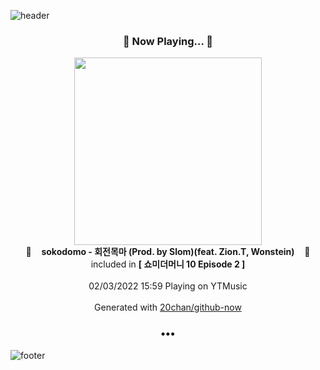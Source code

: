 ![header](https://capsule-render.vercel.app/api?type=wave&height=170&section=header&text=Hi.%20I'm%20SHIFT&fontColor=090707&fontAlignX=45&fontAlignY=65&fontSize=100)

<h3 align="center">🎵 Now Playing... 🎵</h3>
<p align="center">
  <a href="https://music.youtube.com/watch?v=3laLavGghc0">
    <img width="300" src="https://lh3.googleusercontent.com/YZ-Pjsjb_YLX2JICWfjYgaasBDRq8udbWak2JHEqjT_WLQSGXzTrVJGdMC-_KBSizFhpznCHhTBHyvEo">
  </a>
  <br>
  🎵&nbsp&nbsp&nbsp <b>sokodomo - 회전목마 (Prod. by Slom)(feat. Zion.T, Wonstein)</b> &nbsp&nbsp&nbsp🎵
  <br>
  included in <b>[ 쇼미더머니 10 Episode 2 ]</b>
  
  <br />
  <br />
  02/03/2022 15:59 Playing on YTMusic
  <br />
  <br />
  Generated with <a href="https://github.com/20chan/github-now">20chan/github-now</a>
</p>

<h3 align="center">•••</h3>

![footer](https://capsule-render.vercel.app/api?type=wave&height=150&section=footer)
